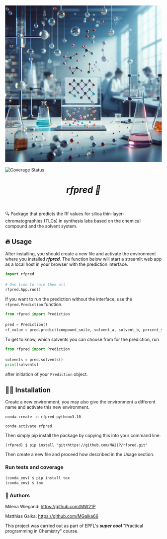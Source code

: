 ![Project Logo](assets/banner.png)

![Coverage Status](assets/coverage-badge.svg)

<h1 align="center">
<i><b>rfpred 🧪 </b></i>
</h1>

<br>


🔍 Package that predicts the Rf values for silica thin-layer-chromatographies (TLCs) in synthesis labs based on the chemical compound and the solvent system.

## 🔥 Usage

After installing, you should create a new file and activate the environment where you installed ***rfpred***. The function below will start a streamlit web app as a local host in your browser with the prediction interface.

```python
import rfpred

# One line to rule them all
rfpred.App.run()
```

If you want to run the prediction without the interface, use the `rfpred.Prediction` function.

```python
from rfpred import Prediction

pred = Prediction()
rf_value = pred.predict(compound_smile, solvent_a, solvent_b, percent_solvent_a)
```
To get to know, which solvents you can choose from for the prediction, run

```python
from rfpred import Prediction

solvents = pred.solvents()
print(solvents)

```
after initiation of your `Prediction` object.

## 👩‍💻 Installation

Create a new environment, you may also give the environment a different name and activate this new environment.

```
conda create -n rfpred python=3.10
```
```
conda activate rfpred
```
Then simply pip install the package by copying this into your command line.
```
(rfpred) $ pip install "git+https://github.com/MW21P/rfpred.git"
```
Then create a new file and proceed how described in the Usage section.

### Run tests and coverage

```
(conda_env) $ pip install tox
(conda_env) $ tox
```

### 📖 Authors
Milena Wiegand: https://github.com/MW21P

Matthias Galka: https://github.com/MGalka66

This project was carried out as part of EPFL's ***super cool*** "Practical programming in Chemistry" course.

